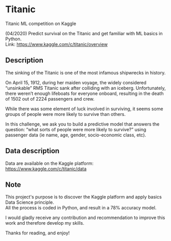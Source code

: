 # Titanic
Titanic ML competition on Kaggle

(04/2020)
Predict survival on the Titanic and get familiar with ML basics in Python.  
Link: https://www.kaggle.com/c/titanic/overview 

## Description

The sinking of the Titanic is one of the most infamous shipwrecks in history.

On April 15, 1912, during her maiden voyage, the widely considered “unsinkable” RMS Titanic sank after colliding with an iceberg. Unfortunately, there weren’t enough lifeboats for everyone onboard, resulting in the death of 1502 out of 2224 passengers and crew.

While there was some element of luck involved in surviving, it seems some groups of people were more likely to survive than others.

In this challenge, we ask you to build a predictive model that answers the question: “what sorts of people were more likely to survive?” using passenger data (ie name, age, gender, socio-economic class, etc). 

## Data description

Data are available on the Kaggle platform: https://www.kaggle.com/c/titanic/data

## Note

This project's purpose is to discover the Kaggle platform and apply basics Data Science principle.  
All the process is coded in Python, and result in a 78% accuracy model.  

I would gladly receive any contribution and recommendation to improve this work and therefore develop my skills.

Thanks for reading, and enjoy!
